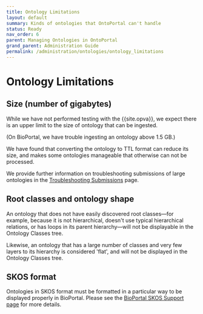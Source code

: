 ```yaml
---
title: Ontology Limitations
layout: default
summary: Kinds of ontologies that OntoPortal can't handle
status: Ready
nav_order: 6
parent: Managing Ontologies in OntoPortal
grand_parent: Administration Guide
permalink: /administration/ontologies/ontology_limitations
---
```


# Ontology Limitations

## Size (number of gigabytes)

While we have not performed testing with the {{site.opva}}, 
we expect there is an upper limit to the size of ontology that can be ingested.

(On BioPortal, we have trouble ingesting an ontology above 1.5 GB.)

We have found that converting the ontology to TTL format 
can reduce its size, and makes some ontologies manageable 
that otherwise can not be processed.

We provide further information on troubleshooting submissions of large ontologies
in the [Troubleshooting Submissions]({{site.baseurl}}/administration/ontologies/troubleshooting_submissions#troubleshooting-very-large-ontologies) page.

## Root classes and ontology shape

An ontology that does not have easily discovered root classes—for example,
because it is not hierarchical, doesn't use typical hierarchical relations,
or has loops in its parent hierarchy—will not be displayable in the 
Ontology Classes tree.

Likewise, an ontology that has a large number of classes
and very few layers to its hierarchy is considered 'flat',
and will not be displayed in the Ontology Classes tree.

## SKOS format

Ontologies in SKOS format must be formatted in a particular way
to be displayed properly in BioPortal. 
Please see the 
<a href="https://www.bioontology.org/wiki/SKOSSupport">BioPortal SKOS Support page</a> for more details.

